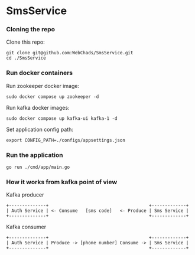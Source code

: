# SmsService

### Cloning the repo

Clone this repo:
```
git clone git@github.com:WebChads/SmsService.git
cd ./SmsService
```

### Run docker containers

Run zookeeper docker image:
```
sudo docker compose up zookeeper -d
```

Run kafka docker images:
```
sudo docker compose up kafka-ui kafka-1 -d
```

Set application config path:
```
export CONFIG_PATH=./configs/appsettings.json
```

### Run the application

```
go run ./cmd/app/main.go
```

### How it works from kafka point of view

Kafka producer
```
+--------------+                                      +-------------+
| Auth Service | <- Consume   [sms code]   <- Produce | Sms Service |
+--------------+                                      +-------------+
```

Kafka consumer
```
+--------------+                                      +-------------+
| Auth Service | Produce -> [phone number] Consume -> | Sms Service |
+--------------+                                      +-------------+
```